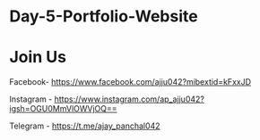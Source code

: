 # Day-5-Portfolio-Website

# Join Us

Facebook- https://www.facebook.com/ajju042?mibextid=kFxxJD

Instagram - https://www.instagram.com/ap_ajju042?igsh=OGU0MmVlOWVjOQ==

Telegram - https://t.me/ajay_panchal042
